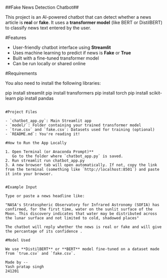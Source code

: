 
##Fake News Detection Chatbot##

This project is an AI-powered chatbot that can detect whether a news article is **real** or **fake**. It uses a **transformer model** (like BERT or DistilBERT) to classify news text entered by the user.

#Features

- User-friendly chatbot interface using **Streamlit**
- Uses machine learning to predict if news is **Fake** or **True**
- Built with a fine-tuned transformer model
- Can be run locally or shared online

#Requirements 

You also need to install the following libraries:

pip install streamlit
pip install transformers
pip install torch
pip install scikit-learn
pip install pandas
```

#Project Files

- `chatbot_app.py`: Main Streamlit app
- `model/`: Folder containing your trained transformer model
- `true.csv` and `fake.csv`: Datasets used for training (optional)
- `README.md`: You're reading it!

#How to Run the App Locally

1. Open Terminal (or Anaconda Prompt)**  
   Go to the folder where `chatbot_app.py` is saved.
2. Run streamlit run chatbot_app.py
3. A new browser tab will open automatically. If not, copy the link from the terminal (something like `http://localhost:8501`) and paste it into your browser.


#Example Input

Type or paste a news headline like:

"NASA's Stratospheric Observatory for Infrared Astronomy (SOFIA) has confirmed, for the first time, water on the sunlit surface of the Moon. This discovery indicates that water may be distributed across the lunar surface and not limited to cold, shadowed places"

The chatbot will reply whether the news is real or fake and will give the percantage of its confidence .

#Model Used

We use **DistilBERT** or **BERT** model fine-tuned on a dataset made from `true.csv` and `fake.csv`.

Made by --
Yash pratap singh 
241201
